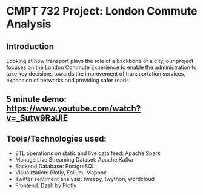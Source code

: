 # CMPT 732 Project: London Commute Analysis

## Introduction

Looking at how transport plays the role of a backbone of a city, our project focuses on the London Commute Experience to enable the administration to take key decisions towards the improvement of transportation services, expansion of networks and providing safer roads.

## 5 minute demo: https://www.youtube.com/watch?v=_Sutw9RaUlE

## Tools/Technologies used:

* ETL operations on static and live data feed: Apache Spark  
* Manage Live Streaming Dataset: Apache Kafka  
* Backend Database: PostgreSQL  
* Visualization: Plotly, Folium, Mapbox  
* Twitter sentiment analysis: tweepy, twython, wordcloud  
* Frontend: Dash by Plotly  

